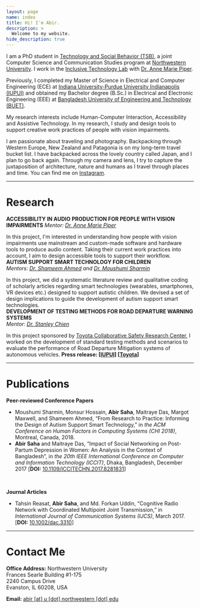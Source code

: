 ```yaml
---
layout: page
name: index
title: Hi! I'm Abir.
description: >
  Welcome to my website.
hide_description: true
---
```

I am a PhD student in [Technology and Social Behavior (TSB)](http://tsb.northwestern.edu/), a joint Computer Science and Communication Studies program at [Northwestern University](http://www.northwestern.edu/). I work in the [Inclusive Technology Lab](http://inclusive.northwestern.edu/) with [Dr. Anne Marie Piper](http://ampiper.soc.northwestern.edu/).

Previously, I completed my Master of Science in Electrical and Computer Engineering (ECE) at [Indiana University-Purdue University Indianapolis (IUPUI)](http://www.iupui.edu) and obtained my Bachelor degree (B.Sc.) in Electrical and Electronic Engineering (EEE) at [Bangladesh University of Engineering and Technology (BUET)](http://www.buet.ac.bd/).

My research interests include Human-Computer Interaction, Accessibility and Assistive Technology. In my research, I study and design tools to support creative work practices of people with vision impairments.

I am passionate about traveling and photography. Backpacking through Western Europe, New Zealand and Patagonia is on my long-term travel bucket list. I have backpacked across the lovely country called Japan, and I plan to go back again. Through my camera and lens, I try to capture the juxtaposition of architecture, nature and humans as I travel through places and time. You can find me on [Instagram](http://instagram.com/abirsaha_).

---
# Research

**ACCESSIBILITY IN AUDIO PRODUCTION FOR PEOPLE WITH VISION IMPAIRMENTS**
*Mentor: [Dr. Anne Marie Piper](https://ampiper.soc.northwestern.edu/)*

In this project, I'm interested in understanding how people with vision impairments use mainstream and custom-made software and hardware tools to produce audio content. Taking their current work practices into account, I aim to design accessible tools to support their workflow.
<br/>
**AUTISM SUPPORT SMART TECHNOLOGY FOR CHILDREN**    
*Mentors:  [Dr. Shameem Ahmed](https://facultyweb.cs.wwu.edu/~ahmeds/)  and  [Dr. Moushumi Sharmin](https://facultyweb.cs.wwu.edu/~sharmim/)*

In this project, we did a systematic literature review and qualitative coding of scholarly articles regarding smart technologies (wearables, smartphones, VR devices etc.) designed to support autistic children. We devised a set of design implications to guide the development of autism support smart technologies.
<br/>
**DEVELOPMENT OF TESTING METHODS FOR ROAD DEPARTURE WARNING SYSTEMS**  
*Mentor:  [Dr. Stanley Chien](http://www.engr.iupui.edu/main/people/detail.php?id=schien)*

In this project sponsored by  [Toyota Collaborative Safety Research Center](https://www.toyota.com/csrc/), I worked on the development of standard testing methods and scenarios to evaluate the performance of Road Departure Mitigation systems of autonomous vehicles.
**Press release: [[IUPUI](https://news.iu.edu/stories/2017/06/iupui/releases/20-tasi-toyota-autonomous-vehicles.html)] [[Toyota](http://toyotanews.pressroom.toyota.com/releases/toyotas+collaborative+safety+research+center+launches+new+research+tracks+study+autonomous.htm)]**

---
# Publications

**Peer-reviewed  Conference Papers**
 - Moushumi Sharmin, Monsur Hossain, **Abir Saha**, Maitraye Das, Margot Maxwell, and Shameem Ahmed, “From ​Research ​to Practice: ​Informing ​the ​Design ​of Autism ​Support ​Smart ​Technology,” in *the ACM Conference on Human Factors in Computing Systems (CHI 2018)*, Montreal, Canada, 2018.
 - **Abir Saha** and Maitraye Das, “Impact of Social Networking on Post-Partum Depression in Women: An Analysis in the Context of Bangladesh”, in  *the 20th IEEE International Conference on Computer and Information Technology (ICCIT)*, Dhaka, Bangladesh, December 2017 [**DOI:**  [10.1109/ICCITECHN.2017.8281831](https://doi.org/10.1109/ICCITECHN.2017.8281831)]
<br>

**Journal Articles**

 - Tahsin Reasat, **Abir Saha**, and Md. Forkan Uddin, “Cognitive Radio Network with Coordinated Multipoint Joint Transmission,” in *International Journal of Communication Systems (IJCS)*, March 2017. [**DOI:**  [10.1002/dac.3310](http://onlinelibrary.wiley.com/doi/10.1002/dac.3310/abstract)]

---
# Contact Me

**Office Address:**
Northwestern University  
Frances Searle Building  #1-175  
2240 Campus Drive  
Evanston, IL 60208, USA

**Email:**
<ins>abir [at] u [dot] northwestern [dot] edu<ins/>

